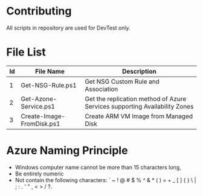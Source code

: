 # Contributing
All scripts in repository are used for DevTest only.

# File List

| Id | File Name | Description |
| - | - | - |
| 1 | Get-NSG-Rule.ps1 | Get NSG Custom Rule and Association |
| 2 | Get-Azone-Service.ps1 | Get the replication method of Azure Services supporting Availability Zones |
| 3 | Create-Image-FromDisk.ps1 | Create ARM VM Image from Managed Disk |


# Azure Naming Principle

- Windows computer name cannot be more than 15 characters long, 
- Be entirely numeric
- Not contain the following characters: ` ~ ! @ # $ % ^ & * ( ) = + _ [ ] { } \ | ; : . ' " , < > / ?.
